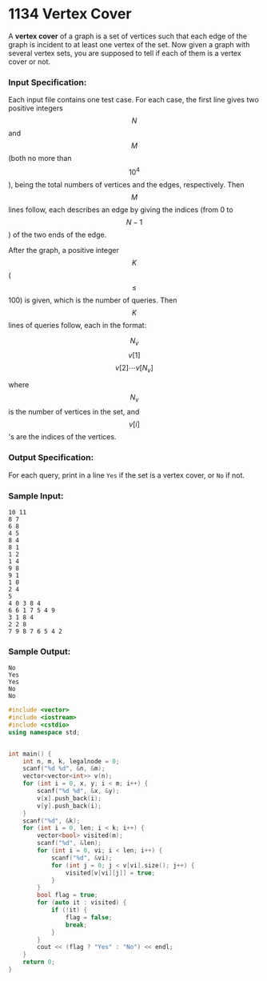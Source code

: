 # 1134 Vertex Cover
A **vertex cover** of a graph is a set of vertices such that each edge of the graph is incident to at least one vertex of the set. Now given a graph with several vertex sets, you are supposed to tell if each of them is a vertex cover or not.

### Input Specification:

Each input file contains one test case. For each case, the first line gives two positive integers $$N$$ and $$M$$ (both no more than $$10^4$$), being the total numbers of vertices and the edges, respectively. Then $$M$$ lines follow, each describes an edge by giving the indices (from 0 to $$N-1$$) of the two ends of the edge.

After the graph, a positive integer $$K$$ ($$\le$$ 100) is given, which is the number of queries. Then $$K$$ lines of queries follow, each in the format:

$$N_v$$ $$v[1]$$ $$v[2] \cdots v[N_v]$$

where $$N_v$$ is the number of vertices in the set, and $$v[i]$$'s are the indices of the vertices.

### Output Specification:

For each query, print in a line `Yes` if the set is a vertex cover, or `No` if not.

### Sample Input:
```in
10 11
8 7
6 8
4 5
8 4
8 1
1 2
1 4
9 8
9 1
1 0
2 4
5
4 0 3 8 4
6 6 1 7 5 4 9
3 1 8 4
2 2 8
7 9 8 7 6 5 4 2
```

### Sample Output:
```out
No
Yes
Yes
No
No
```

```cpp
#include <vector>
#include <iostream>
#include <cstdio>
using namespace std;


int main() {
	int n, m, k, legalnode = 0;
	scanf("%d %d", &n, &m);
	vector<vector<int>> v(n);
	for (int i = 0, x, y; i < m; i++) {
		scanf("%d %d", &x, &y);
		v[x].push_back(i);
		v[y].push_back(i);
	}
	scanf("%d", &k);
	for (int i = 0, len; i < k; i++) {
		vector<bool> visited(m);
		scanf("%d", &len);
		for (int i = 0, vi; i < len; i++) {
			scanf("%d", &vi);
			for (int j = 0; j < v[vi].size(); j++) {
				visited[v[vi][j]] = true;
			}
		}
		bool flag = true;
		for (auto it : visited) {
			if (!it) {
				flag = false;
				break;
			}
		}
		cout << (flag ? "Yes" : "No") << endl;
	}
	return 0;
}
```